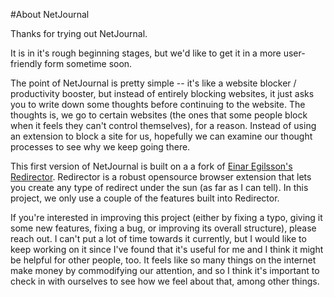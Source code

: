 #About NetJournal

Thanks for trying out NetJournal.

It is in it's rough beginning stages, but we'd like to get it in a more user-friendly form sometime soon.

The point of NetJournal is pretty simple -- it's like a website blocker / productivity booster, but instead of entirely blocking websites, it just asks you to write down some thoughts before continuing to the website. The thoughts is, we go to certain websites (the ones that some people block when it feels they can't control themselves), for a reason. Instead of using an extension to block a site for us, hopefully we can examine our thought processes to see why we keep going there.

This first version of NetJournal is built on a a fork of [Einar Egilsson's](http://einaregilsson.com) [Redirector](http://github.com/einaregilsson/Redirector). Redirector is a robust opensource browser extension that lets you create any type of redirect under the sun (as far as I can tell). In this project, we only use a couple of the features built into Redirector.         

If you're interested in improving this project (either by fixing a typo, giving it some new features, fixing a bug, or improving its overall structure), please reach out. I can't put a lot of time towards it currently, but I would like to keep working on it since I've found that it's useful for me and I think it might be helpful for other people, too. It feels like so many things on the internet make money by commodifying our attention, and so I think it's important to check in with ourselves to see how we feel about that, among other things.


